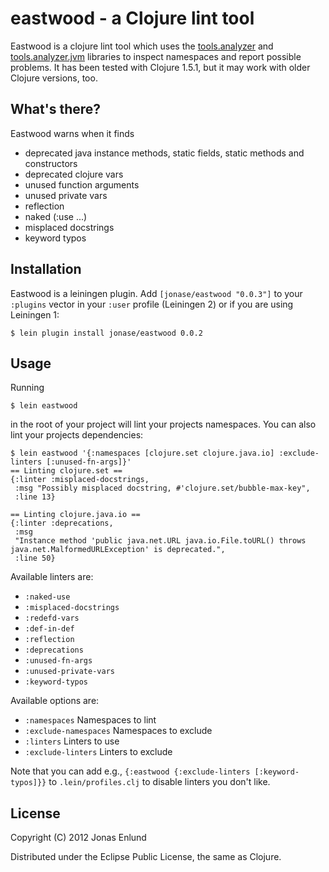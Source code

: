 # eastwood - a Clojure lint tool

Eastwood is a clojure lint tool which uses the
[tools.analyzer](https://github.com/clojure/tools.analyzer) and
[tools.analyzer.jvm](https://github.com/clojure/tools.analyzer.jvm)
libraries to inspect namespaces and report possible problems.  It has
been tested with Clojure 1.5.1, but it may work with older Clojure
versions, too.


## What's there?

Eastwood warns when it finds 

- deprecated java instance methods, static fields, static methods and
  constructors
- deprecated clojure vars
- unused function arguments
- unused private vars
- reflection
- naked (:use ...)
- misplaced docstrings
- keyword typos


## Installation

Eastwood is a leiningen plugin.  Add `[jonase/eastwood "0.0.3"]` to
your `:plugins` vector in your `:user` profile (Leiningen 2) or if you
are using Leiningen 1:

    $ lein plugin install jonase/eastwood 0.0.2


## Usage

Running

    $ lein eastwood

in the root of your project will lint your projects namespaces.  You
can also lint your projects dependencies:

    $ lein eastwood '{:namespaces [clojure.set clojure.java.io] :exclude-linters [:unused-fn-args]}'
    == Linting clojure.set ==
    {:linter :misplaced-docstrings,
     :msg "Possibly misplaced docstring, #'clojure.set/bubble-max-key",
     :line 13}

    == Linting clojure.java.io ==
    {:linter :deprecations,
     :msg
     "Instance method 'public java.net.URL java.io.File.toURL() throws java.net.MalformedURLException' is deprecated.",
     :line 50}

Available linters are:

* `:naked-use`
* `:misplaced-docstrings`
* `:redefd-vars`
* `:def-in-def`
* `:reflection`
* `:deprecations`
* `:unused-fn-args`
* `:unused-private-vars`
* `:keyword-typos`


Available options are:

* `:namespaces` Namespaces to lint
* `:exclude-namespaces` Namespaces to exclude
* `:linters` Linters to use
* `:exclude-linters` Linters to exclude

Note that you can add e.g., `{:eastwood {:exclude-linters
[:keyword-typos]}}` to `.lein/profiles.clj` to disable linters you
don't like.


## License

Copyright (C) 2012 Jonas Enlund

Distributed under the Eclipse Public License, the same as Clojure.
